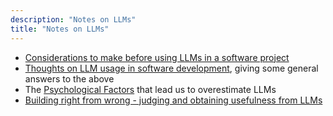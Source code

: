 ```yaml
---
description: "Notes on LLMs"
title: "Notes on LLMs"
---
```


 - [Considerations to make before using LLMs in a software project](dueDiligence.md)
 - [Thoughts on LLM usage in software development](devThoughts.md), giving some general answers to the above
 - The [Psychological Factors](psychologicalFactors.md) that lead us to overestimate LLMs
 - [Building right from wrong - judging and obtaining usefulness from LLMs](usingFastWrongAnswers.md)